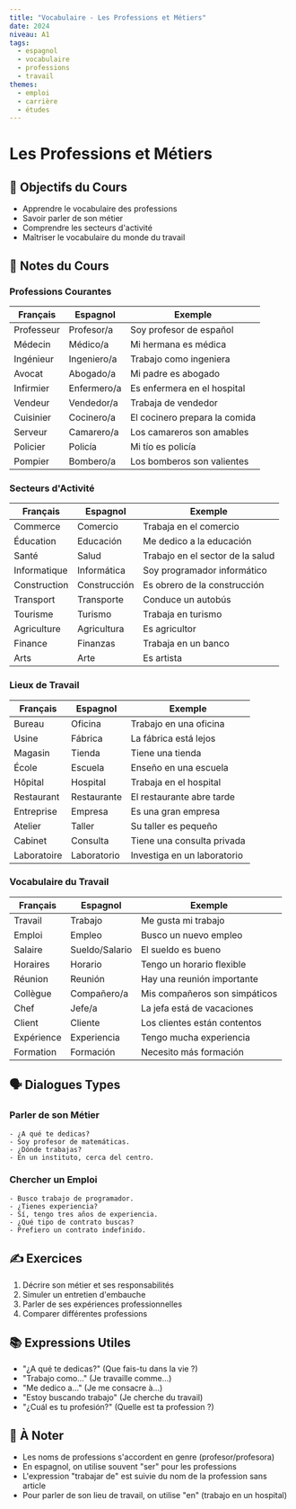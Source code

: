 ```yaml
---
title: "Vocabulaire - Les Professions et Métiers"
date: 2024
niveau: A1
tags:
  - espagnol
  - vocabulaire
  - professions
  - travail
themes:
  - emploi
  - carrière
  - études
---
```


# Les Professions et Métiers

## 🎯 Objectifs du Cours
- Apprendre le vocabulaire des professions
- Savoir parler de son métier
- Comprendre les secteurs d'activité
- Maîtriser le vocabulaire du monde du travail

## 📝 Notes du Cours

### Professions Courantes
| Français | Espagnol | Exemple |
|----------|----------|----------|
| Professeur | Profesor/a | Soy profesor de español |
| Médecin | Médico/a | Mi hermana es médica |
| Ingénieur | Ingeniero/a | Trabajo como ingeniera |
| Avocat | Abogado/a | Mi padre es abogado |
| Infirmier | Enfermero/a | Es enfermera en el hospital |
| Vendeur | Vendedor/a | Trabaja de vendedor |
| Cuisinier | Cocinero/a | El cocinero prepara la comida |
| Serveur | Camarero/a | Los camareros son amables |
| Policier | Policía | Mi tío es policía |
| Pompier | Bombero/a | Los bomberos son valientes |

### Secteurs d'Activité
| Français | Espagnol | Exemple |
|----------|----------|----------|
| Commerce | Comercio | Trabaja en el comercio |
| Éducation | Educación | Me dedico a la educación |
| Santé | Salud | Trabajo en el sector de la salud |
| Informatique | Informática | Soy programador informático |
| Construction | Construcción | Es obrero de la construcción |
| Transport | Transporte | Conduce un autobús |
| Tourisme | Turismo | Trabaja en turismo |
| Agriculture | Agricultura | Es agricultor |
| Finance | Finanzas | Trabaja en un banco |
| Arts | Arte | Es artista |

### Lieux de Travail
| Français | Espagnol | Exemple |
|----------|----------|----------|
| Bureau | Oficina | Trabajo en una oficina |
| Usine | Fábrica | La fábrica está lejos |
| Magasin | Tienda | Tiene una tienda |
| École | Escuela | Enseño en una escuela |
| Hôpital | Hospital | Trabaja en el hospital |
| Restaurant | Restaurante | El restaurante abre tarde |
| Entreprise | Empresa | Es una gran empresa |
| Atelier | Taller | Su taller es pequeño |
| Cabinet | Consulta | Tiene una consulta privada |
| Laboratoire | Laboratorio | Investiga en un laboratorio |

### Vocabulaire du Travail
| Français | Espagnol | Exemple |
|----------|----------|----------|
| Travail | Trabajo | Me gusta mi trabajo |
| Emploi | Empleo | Busco un nuevo empleo |
| Salaire | Sueldo/Salario | El sueldo es bueno |
| Horaires | Horario | Tengo un horario flexible |
| Réunion | Reunión | Hay una reunión importante |
| Collègue | Compañero/a | Mis compañeros son simpáticos |
| Chef | Jefe/a | La jefa está de vacaciones |
| Client | Cliente | Los clientes están contentos |
| Expérience | Experiencia | Tengo mucha experiencia |
| Formation | Formación | Necesito más formación |

## 🗣️ Dialogues Types

### Parler de son Métier
```español
- ¿A qué te dedicas?
- Soy profesor de matemáticas.
- ¿Dónde trabajas?
- En un instituto, cerca del centro.
```

### Chercher un Emploi
```español
- Busco trabajo de programador.
- ¿Tienes experiencia?
- Sí, tengo tres años de experiencia.
- ¿Qué tipo de contrato buscas?
- Prefiero un contrato indefinido.
```

## ✍️ Exercices
1. Décrire son métier et ses responsabilités
2. Simuler un entretien d'embauche
3. Parler de ses expériences professionnelles
4. Comparer différentes professions

## 📚 Expressions Utiles
- "¿A qué te dedicas?" (Que fais-tu dans la vie ?)
- "Trabajo como..." (Je travaille comme...)
- "Me dedico a..." (Je me consacre à...)
- "Estoy buscando trabajo" (Je cherche du travail)
- "¿Cuál es tu profesión?" (Quelle est ta profession ?)

## 📌 À Noter
- Les noms de professions s'accordent en genre (profesor/profesora)
- En espagnol, on utilise souvent "ser" pour les professions
- L'expression "trabajar de" est suivie du nom de la profession sans article
- Pour parler de son lieu de travail, on utilise "en" (trabajo en un hospital)
